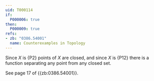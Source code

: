 ```yaml
---
uid: T000114
if:
  P000006: true
then:
  P000009: true
refs:
- zb: "0386.54001"
  name: Counterexamples in Topology
---
```


Since $X$ is {P2} points of $X$ are closed, and since $X$ is {P12} there is a function separating any point from any closed set.

See page 17 of {{zb:0386.54001}}.
